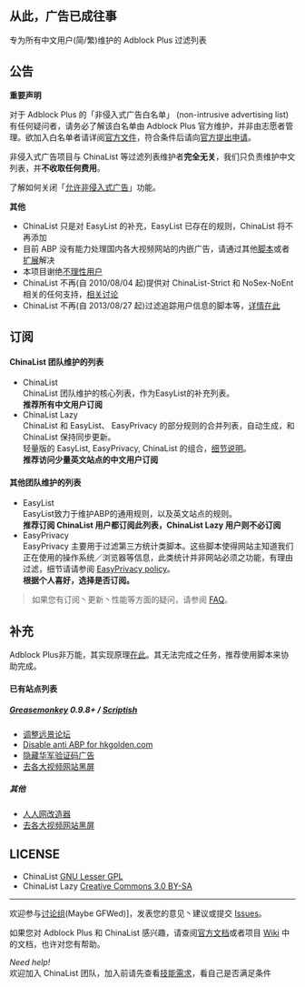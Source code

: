 ## 从此，广告已成往事

专为所有中文用户(简/繁)维护的 Adblock Plus 过滤列表

## 公告

**重要声明**

对于 Adblock Plus 的「非侵入式广告白名单」 (non-intrusive advertising list) 有任何疑问者，请务必了解该白名单由 Adblock Plus 官方维护，并非由志愿者管理。欲加入白名单者请详阅[官方文件](https://adblockplus.org/en/acceptable-ads#criteria)，符合条件后请向[官方提出申请](https://eyeo.com/acceptable-ads-application.html)。

非侵入式广告项目与 ChinaList 等过滤列表维护者**完全无关**，我们只负责维护中文列表，并**不收取任何费用**。

了解如何关闭「[允许非侵入式广告](https://adblockplus.org/zh_CN/acceptable-ads)」功能。  

**其他**

- ChinaList 只是对 EasyList 的补充，EasyList 已存在的规则，ChinaList 将不再添加
- 目前 ABP 没有能力处理国内各大视频网站的内嵌广告，请通过其他[脚本](http://userscripts.org/scripts/show/119622)或者[扩展](https://code.google.com/p/haoutil/)解决
- 本项目谢绝[不理性用户](https://code.google.com/p/adblock-chinalist/issues/detail?id=1113)
- ChinaList 不再(自 2010/08/04 起)提供对 ChinaList-Strict 和 NoSex-NoEnt 相关的任何支持，[相关讨论](http://goo.gl/PZMu)
- ChinaList 不再(自 2013/08/27 起)过滤追踪用户信息的脚本等，[详情在此](http://goo.gl/op9DwE)

## 订阅

#### ChinaList 团队维护的列表
- ChinaList  
ChinaList 团队维护的核心列表，作为EasyList的补充列表。  
**推荐所有中文用户订阅**
- ChinaList Lazy  
ChinaList 和 EasyList、 EasyPrivacy 的部分规则的合并列表，自动生成，和 ChinaList 保持同步更新。  
轻量版的 EasyList, EasyPrivacy, ChinaList 的组合，[细节说明](https://github.com/chinalist/chinalist/wiki/something_about_ChinaList_Lazy)。  
**推荐访问少量英文站点的中文用户订阅**

#### 其他团队维护的列表  
- EasyList    
EasyList致力于维护ABP的通用规则，以及英文站点的规则。  
**推荐订阅 ChinaList 用户都订阅此列表，ChinaList Lazy 用户则不必订阅**
- EasyPrivacy      
EasyPrivacy 主要用于过滤第三方统计类脚本。这些脚本使得网站主知道我们正在使用的操作系统／浏览器等信息，此类统计并非网站必须之功能，有理由过滤，细节请请参阅 [EasyPrivacy policy](https://easylist.adblockplus.org/en/policy)。  
**根据个人喜好，选择是否订阅。**
  
> 如果您有订阅丶更新丶性能等方面的疑问，请参阅 [FAQ](https://github.com/chinalist/chinalist/wiki/FAQ)。 

## 补充

Adblock Plus非万能，其实现原理[在此](http://adblockplus.org/zh_CN/faq_internal#policies)。其无法完成之任务，推荐使用脚本来协助完成。

#### 已有站点列表

##### [Greasemonkey](https://addons.mozilla.org/zh-cn/firefox/addon/greasemonkey/) 0.9.8+ / [Scriptish](https://addons.mozilla.org/zh-cn/firefox/addon/scriptish/) 

- [调整远景论坛](https://raw.github.com/chinalist/chinalist/master/scripts/remove_ads_for_pcbeta.user.js)
- [Disable anti ABP for hkgolden.com](https://raw.github.com/chinalist/chinalist/master/scripts/disable_hkgolden_com.user.js)
- [隐藏华军验证码广告](http://userscripts.org/scripts/show/129215)
- [去各大视频网站黑屏](http://userscripts.org/scripts/show/119622)

##### 其他 

- [人人网改造器](http://userscripts.org/scripts/show/45836)
- [去各大视频网站黑屏](https://code.google.com/p/haoutil/)  

## LICENSE 

- ChinaList [GNU Lesser GPL](http://www.gnu.org/licenses/lgpl.html)
- ChinaList Lazy [Creative Commons 3.0 BY-SA](http://creativecommons.org/licenses/by-sa/3.0/)

-------------

欢迎参与[讨论组](https://groups.google.com/group/adblock-chinalist)(Maybe GFWed)]，发表您的意见丶建议或提交 [Issues](https://github.com/chinalist/chinalist/issues)。

如果您对 Adblock Plus 和 ChinaList 感兴趣，请查阅[官方文档](http://adblockplus.org/zh_CN/documentation)或者项目 [Wiki](https://github.com/chinalist/chinalist/wiki/) 中的文档，也许对您有帮助。

*Need help!*  
欢迎加入 ChinaList 团队，加入前请先查看[技能需求](https://github.com/chinalist/chinalist/wiki/The_skills_needed_to_join_ChinaList)，看自己是否满足条件 
